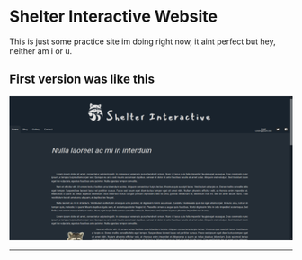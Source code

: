 # Shelter Interactive Website

This is just some practice site im doing right now, it aint perfect but hey, neither am i or u.

## First version was like this

![alt text](MdImages/Site_first_v.jpg "First design was ass, tbh")

---

